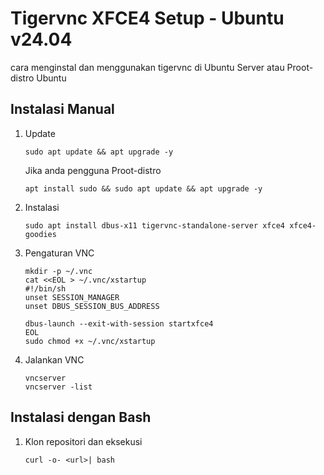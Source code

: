 # Tigervnc XFCE4 Setup - Ubuntu v24.04

cara menginstal dan menggunakan tigervnc di Ubuntu Server atau Proot-distro Ubuntu


## Instalasi Manual
1. Update
   ```
   sudo apt update && apt upgrade -y
   ```
   Jika anda pengguna Proot-distro
   ```
   apt install sudo && sudo apt update && apt upgrade -y
   ```

3. Instalasi
   ```
   sudo apt install dbus-x11 tigervnc-standalone-server xfce4 xfce4-goodies
   ```

5. Pengaturan VNC
   ```
   mkdir -p ~/.vnc
   cat <<EOL > ~/.vnc/xstartup
   #!/bin/sh
   unset SESSION_MANAGER
   unset DBUS_SESSION_BUS_ADDRESS

   dbus-launch --exit-with-session startxfce4
   EOL
   sudo chmod +x ~/.vnc/xstartup
   ```

6. Jalankan VNC
   ```
   vncserver
   vncserver -list
   ```



## Instalasi dengan Bash
1. Klon repositori dan eksekusi
   ```
   curl -o- <url>| bash
   ```
